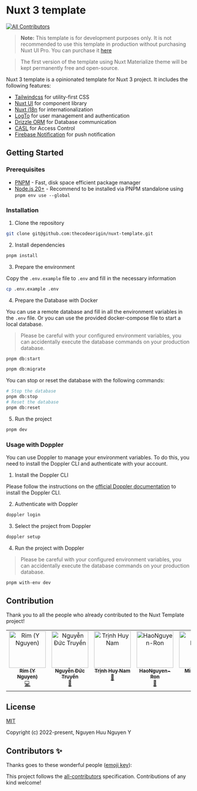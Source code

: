 # Nuxt 3 template
<!-- ALL-CONTRIBUTORS-BADGE:START - Do not remove or modify this section -->
[![All Contributors](https://img.shields.io/badge/all_contributors-5-orange.svg?style=flat-square)](#contributors-)
<!-- ALL-CONTRIBUTORS-BADGE:END -->

> **Note:** This template is for development purposes only. It is not recommended to use this template in production without purchasing Nuxt UI Pro. You can purchase it [here](https://ui.nuxt.com/pro/pricing)

> The first version of the template using Nuxt Materialize theme will be kept permanently free and open-source.

Nuxt 3 template is a opinionated template for Nuxt 3 project. It includes the following features:

- [Tailwindcss](https://tailwindcss.com/) for utility-first CSS
- [Nuxt UI](https://ui.nuxt.com/) for component library
- [Nuxt i18n](https://i18n.nuxtjs.org) for internationalization
- [LogTo](https://logto.io/) for user management and authentication
- [Drizzle ORM](https://orm.drizzle.team) for Database communication
- [CASL](https://casl.js.org) for Access Control
- [Firebase Notification](https://firebase.google.com) for push notification

## Getting Started

### Prerequisites

- [PNPM](https://pnpm.io) - Fast, disk space efficient package manager
- [Node.js 20+](https://nodejs.org) - Recommend to be installed via PNPM standalone using `pnpm env use --global`

### Installation

1. Clone the repository

```bash
git clone git@github.com:thecodeorigin/nuxt-template.git
```

2. Install dependencies

```bash
pnpm install
```

3. Prepare the environment

Copy the `.env.example` file to `.env` and fill in the necessary information

```bash
cp .env.example .env
```

4. Prepare the Database with Docker

You can use a remote database and fill in all the environment variables in the `.env` file. Or you can use the provided docker-compose file to start a local database.

> Please be careful with your configured environment variables, you can accidentally execute the database commands on your production database.

```bash
pnpm db:start

pnpm db:migrate
```

You can stop or reset the database with the following commands:

```bash
# Stop the database
pnpm db:stop
# Reset the database
pnpm db:reset
```

5. Run the project

```bash
pnpm dev
```

### Usage with Doppler
You can use Doppler to manage your environment variables. To do this, you need to install the Doppler CLI and authenticate with your account.

1. Install the Doppler CLI

Please follow the instructions on the [official Doppler documentation](https://docs.doppler.com/docs/install-cli) to install the Doppler CLI.

2. Authenticate with Doppler

```bash
doppler login
```

3. Select the project from Doppler

```bash
doppler setup
```

4. Run the project with Doppler

> Please be careful with your configured environment variables, you can accidentally execute the database commands on your production database.

```bash
pnpm with-env dev
```

## Contribution

Thank you to all the people who already contributed to the Nuxt Template project!

<!-- ALL-CONTRIBUTORS-LIST:START - Do not remove or modify this section -->
<!-- prettier-ignore-start -->
<!-- markdownlint-disable -->
<table>
  <tbody>
    <tr>
      <td align="center" valign="top" width="14.28%"><a href="http://nguyenhuunguyeny.com"><img src="https://avatars.githubusercontent.com/u/46400321?v=4?s=100" width="100px;" alt="Rim (Y Nguyen)"/><br /><sub><b>Rim (Y Nguyen)</b></sub></a><br /><a href="https://github.com/thecodeorigin/nuxt-template/commits?author=imrim12" title="Code">💻</a></td>
      <td align="center" valign="top" width="14.28%"><a href="https://github.com/NguyenDucTruyen"><img src="https://avatars.githubusercontent.com/u/118962054?v=4?s=100" width="100px;" alt="Nguyễn Đức Truyền"/><br /><sub><b>Nguyễn Đức Truyền</b></sub></a><br /><a href="#maintenance-NguyenDucTruyen" title="Maintenance">🚧</a></td>
      <td align="center" valign="top" width="14.28%"><a href="http://huynamboz.github.io"><img src="https://avatars.githubusercontent.com/u/38585889?v=4?s=100" width="100px;" alt="Trịnh Huy Nam"/><br /><sub><b>Trịnh Huy Nam</b></sub></a><br /><a href="#maintenance-huynamboz" title="Maintenance">🚧</a></td>
      <td align="center" valign="top" width="14.28%"><a href="https://github.com/HaoNguyen-Ron"><img src="https://avatars.githubusercontent.com/u/131354641?v=4?s=100" width="100px;" alt="HaoNguyen-Ron"/><br /><sub><b>HaoNguyen-Ron</b></sub></a><br /><a href="#maintenance-HaoNguyen-Ron" title="Maintenance">🚧</a></td>
      <td align="center" valign="top" width="14.28%"><a href="https://minhcu.github.io/"><img src="https://avatars.githubusercontent.com/u/70119705?v=4?s=100" width="100px;" alt="Minh Dong"/><br /><sub><b>Minh Dong</b></sub></a><br /><a href="#maintenance-minhcu" title="Maintenance">🚧</a></td>
    </tr>
  </tbody>
</table>

<!-- markdownlint-restore -->
<!-- prettier-ignore-end -->

<!-- ALL-CONTRIBUTORS-LIST:END -->

## License

[MIT](https://opensource.org/licenses/MIT)

Copyright (c) 2022-present, Nguyen Huu Nguyen Y

## Contributors ✨

Thanks goes to these wonderful people ([emoji key](https://allcontributors.org/docs/en/emoji-key)):
<!-- ALL-CONTRIBUTORS-LIST:START - Do not remove or modify this section -->
<!-- prettier-ignore-start -->
<!-- markdownlint-disable -->
<!-- markdownlint-restore -->
<!-- prettier-ignore-end -->
<!-- ALL-CONTRIBUTORS-LIST:END -->

<!-- ALL-CONTRIBUTORS-LIST:START - Do not remove or modify this section -->
<!-- prettier-ignore-start -->
<!-- markdownlint-disable -->
<!-- markdownlint-restore -->
<!-- prettier-ignore-end -->
<!-- ALL-CONTRIBUTORS-LIST:END -->

This project follows the [all-contributors](https://github.com/all-contributors/all-contributors) specification. Contributions of any kind welcome!

